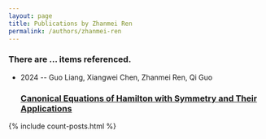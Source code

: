 ```yaml
---
layout: page
title: Publications by Zhanmei Ren
permalink: /authors/zhanmei-ren
---
```


<h3 id="number-posts">There are ... items referenced.</h3>
<ul class="post-list">
<li><span class='post-meta'>2024 -- Guo Liang, Xiangwei Chen, Zhanmei Ren, Qi Guo</span><h3><a class='post-link' href="{{ site.baseurl }}/canonical-equations-of-hamilton-with-symmetry-and-their-applications">Canonical Equations of Hamilton with Symmetry and Their Applications</a></h3></li>

</ul>
{% include count-posts.html %}

